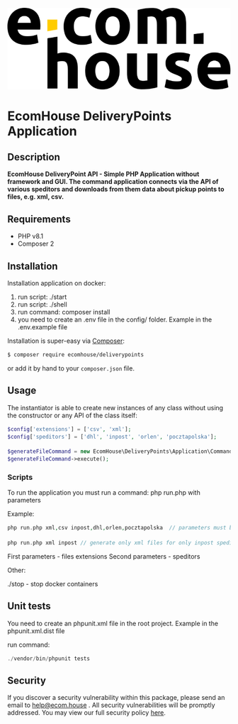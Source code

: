 ![methods][img1]

# EcomHouse DeliveryPoints Application

## Description

**EcomHouse DeliveryPoint API - Simple PHP Application without framework and GUI. 
The command application connects via the API of various speditors and downloads from them data about pickup points to files, e.g. xml, csv.**

## Requirements
- PHP v8.1
- Composer 2

## Installation

Installation application on docker:

1. run script: ./start
2. run script: ./shell
3. run command: composer install
4. you need to create an .env file in the config/ folder. Example in the .env.example file

Installation is super-easy via [Composer](https://getcomposer.org/):

```bash
$ composer require ecomhouse/deliverypoints
```

or add it by hand to your `composer.json` file.

## Usage

The instantiator is able to create new instances of any class without using the constructor or any API of the class
itself:

```php
$config['extensions'] = ['csv', 'xml'];
$config['speditors'] = ['dhl', 'inpost', 'orlen', 'pocztapolska'];

$generateFileCommand = new EcomHouse\DeliveryPoints\Application\Command\GenerateFileCommand($config);
$generateFileCommand->execute();
```

### Scripts

To run the application you must run a command: php run.php with parameters

Example:
```php
php run.php xml,csv inpost,dhl,orlen,pocztapolska  // parameters must be decimals without spaces

php run.php xml inpost // generate only xml files for only inpost speditor
```
First parameters - files extensions
Second parameters - speditors

Other:

./stop - stop docker containers

## Unit tests
You need to create an phpunit.xml file in the root project. Example in the phpunit.xml.dist file

run command: 
```php
./vendor/bin/phpunit tests
```

## Security

If you discover a security vulnerability within this package, please send an email to help@ecom.house . All security vulnerabilities will be promptly addressed. You may view our full security policy [here](./.github/SECURITY.md).



[img1]: .github/logo.svg
